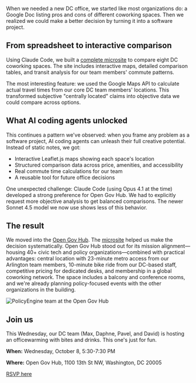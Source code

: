 When we needed a new DC office, we started like most organizations do: a Google Doc listing pros and cons of different coworking spaces. Then we realized we could make a better decision by turning it into a software project.

## From spreadsheet to interactive comparison

Using Claude Code, we built a [complete microsite](https://policyengine.github.io/dc-office-comparison/) to compare eight DC coworking spaces. The site includes interactive maps, detailed comparison tables, and transit analysis for our team members' commute patterns.

The most interesting feature: we used the Google Maps API to calculate actual travel times from our core DC team members' locations. This transformed subjective "centrally located" claims into objective data we could compare across options.

## What AI coding agents unlocked

This continues a pattern we've observed: when you frame any problem as a software project, AI coding agents can unleash their full creative potential. Instead of static notes, we got:

- Interactive Leaflet.js maps showing each space's location
- Structured comparison data across price, amenities, and accessibility
- Real commute time calculations for our team
- A reusable tool for future office decisions

One unexpected challenge: Claude Code (using Opus 4.1 at the time) developed a strong preference for Open Gov Hub. We had to explicitly request more objective analysis to get balanced comparisons. The newer Sonnet 4.5 model we now use shows less of this behavior.

## The result

We moved into the [Open Gov Hub](https://www.opengovhub.org/). The [microsite](https://policyengine.github.io/dc-office-comparison/) helped us make the decision systematically. Open Gov Hub stood out for its mission alignment—housing 40+ civic tech and policy organizations—combined with practical advantages: central location with 23-minute metro access from our Arlington team members, 10-minute bike ride from our DC-based staff, competitive pricing for dedicated desks, and membership in a global coworking network. The space includes a balcony and conference rooms, and we're already planning policy-focused events with the other organizations in the building.

![PolicyEngine team at the Open Gov Hub](/images/posts/open-gov-hub-team.jpg)

## Join us

This Wednesday, our DC team (Max, Daphne, Pavel, and David) is hosting an officewarming with bites and drinks. This one's just for fun.

**When:** Wednesday, October 8, 5:30-7:30 PM

**Where:** Open Gov Hub, 1100 13th St NW, Washington, DC 20005

[RSVP here](https://luma.com/lnrzph2h)
